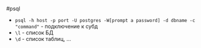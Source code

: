 #psql 

- `psql -h host -p port -U postgres -W[prompt a password] -d dbname -c "command"` - подключение к субд
- `\l` - список БД
- `\d` - список таблиц, ...